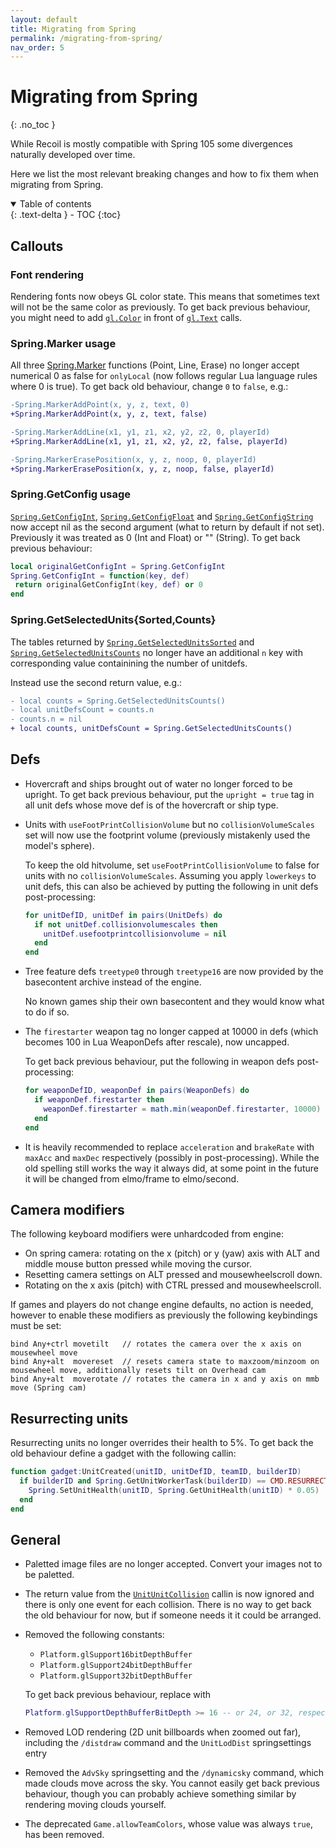 ```yaml
---
layout: default
title: Migrating from Spring
permalink: /migrating-from-spring/
nav_order: 5
---
```


# Migrating from Spring
{: .no_toc }

While Recoil is mostly compatible with Spring 105 some divergences naturally
developed over time.

Here we list the most relevant breaking changes and how to fix them when
migrating from Spring.

<details open markdown="block">
  <summary>
    Table of contents
  </summary>
  {: .text-delta }
- TOC
{:toc}
</details>

## Callouts

### Font rendering

Rendering fonts now obeys GL color state. This means that sometimes text will
not be the same color as previously. To get back previous behaviour, you might
need to add
[`gl.Color`](https://beyond-all-reason.github.io/spring/ldoc/modules/OpenGL.html#gl.Text)
in front of
[`gl.Text`](https://beyond-all-reason.github.io/spring/ldoc/modules/OpenGL.html#gl.Color)
calls.

### Spring.Marker usage

All three [Spring.Marker] functions (Point, Line, Erase) no longer accept
numerical 0 as false for `onlyLocal` (now follows regular Lua language rules
where 0 is true). To get back old behaviour, change `0` to `false`, e.g.:

```diff
-Spring.MarkerAddPoint(x, y, z, text, 0)
+Spring.MarkerAddPoint(x, y, z, text, false)
```

```diff
-Spring.MarkerAddLine(x1, y1, z1, x2, y2, z2, 0, playerId)
+Spring.MarkerAddLine(x1, y1, z1, x2, y2, z2, false, playerId)
```

```diff
-Spring.MarkerErasePosition(x, y, z, noop, 0, playerId)
+Spring.MarkerErasePosition(x, y, z, noop, false, playerId)
```

### Spring.GetConfig usage

[`Spring.GetConfigInt`](https://beyond-all-reason.github.io/spring/ldoc/modules/UnsyncedRead.html#Spring.GetConfigInt),
[`Spring.GetConfigFloat`](https://beyond-all-reason.github.io/spring/ldoc/modules/UnsyncedRead.html#Spring.GetConfigFloat) and
[`Spring.GetConfigString`](https://beyond-all-reason.github.io/spring/ldoc/modules/UnsyncedRead.html#Spring.GetConfigString)
now accept nil as the second argument (what to return by default if not set).
Previously it was treated as 0 (Int and Float) or "" (String).
To get back previous behaviour:

```lua
local originalGetConfigInt = Spring.GetConfigInt
Spring.GetConfigInt = function(key, def)
 return originalGetConfigInt(key, def) or 0
end
```

### Spring.GetSelectedUnits{Sorted,Counts}

The tables returned by
[`Spring.GetSelectedUnitsSorted`](https://beyond-all-reason.github.io/spring/ldoc/modules/UnsyncedRead.html#Spring.GetSelectedUnitsSorted) and
[`Spring.GetSelectedUnitsCounts`](https://beyond-all-reason.github.io/spring/ldoc/modules/UnsyncedRead.html#Spring.GetSelectedUnitsCounts)
no longer have an additional `n` key with corresponding value containining the
number of unitdefs.

Instead use the second return value, e.g.:

```diff
- local counts = Spring.GetSelectedUnitsCounts()
- local unitDefsCount = counts.n
- counts.n = nil
+ local counts, unitDefsCount = Spring.GetSelectedUnitsCounts()
```

## Defs

- Hovercraft and ships brought out of water no longer forced to be upright.
To get back previous behaviour, put the `upright = true` tag in all unit defs
whose move def is of the hovercraft or ship type.
- Units with `useFootPrintCollisionVolume` but no `collisionVolumeScales` set
will now use the footprint volume (previously mistakenly used the model's sphere).

  To keep the old hitvolume, set `useFootPrintCollisionVolume` to false for units
  with no `collisionVolumeScales`. Assuming you apply `lowerkeys` to unit defs,
  this can also be achieved by putting the following in unit defs post-processing:

  ```lua
  for unitDefID, unitDef in pairs(UnitDefs) do
    if not unitDef.collisionvolumescales then
      unitDef.usefootprintcollisionvolume = nil
    end
  end
  ```
- Tree feature defs `treetype0` through `treetype16` are now provided by the
basecontent archive instead of the engine.

  No known games ship their own basecontent and they would know what to do if so.

- The `firestarter` weapon tag no longer capped at 10000 in defs (which
becomes 100 in Lua WeaponDefs after rescale), now uncapped.

  To get back previous behaviour, put the following in weapon defs
  post-processing:

  ```lua
  for weaponDefID, weaponDef in pairs(WeaponDefs) do
    if weaponDef.firestarter then
      weaponDef.firestarter = math.min(weaponDef.firestarter, 10000)
    end
  end
  ```

- It is heavily recommended to replace `acceleration` and `brakeRate`
with `maxAcc` and `maxDec` respectively (possibly in post-processing).
While the old spelling still works the way it always did, at some point
in the future it will be changed from elmo/frame to elmo/second.

## Camera modifiers

The following keyboard modifiers were unhardcoded from engine:

- On spring camera: rotating on the x (pitch) or y (yaw) axis with ALT and
middle mouse button pressed while moving the cursor.
- Resetting camera settings on ALT pressed and mousewheelscroll down.
- Rotating on the x axis (pitch) with CTRL pressed and mousewheelscroll.

If games and players do not change engine defaults, no action is needed,
however to enable these modifiers as previously the following keybindings must
be set:

```
bind Any+ctrl movetilt   // rotates the camera over the x axis on mousewheel move
bind Any+alt  movereset  // resets camera state to maxzoom/minzoom on mousewheel move, additionally resets tilt on Overhead cam
bind Any+alt  moverotate // rotates the camera in x and y axis on mmb move (Spring cam)
```

## Resurrecting units

Resurrecting units no longer overrides their health to 5%.
To get back the old behaviour define a gadget with the following callin:

```lua
function gadget:UnitCreated(unitID, unitDefID, teamID, builderID)
  if builderID and Spring.GetUnitWorkerTask(builderID) == CMD.RESURRECT then
    Spring.SetUnitHealth(unitID, Spring.GetUnitHealth(unitID) * 0.05)
  end
end
```

## General

- Paletted image files are no longer accepted. Convert your images not to be paletted.
- The return value from the
[`UnitUnitCollision`](https://beyond-all-reason.github.io/spring/ldoc/modules/LuaHandle.html#UnitUnitCollision)
callin is now ignored and there is only one event for each collision.
There is no way to get back the old behaviour for now,
but if someone needs it it could be arranged.
- Removed the following constants:
  - `Platform.glSupport16bitDepthBuffer`
  - `Platform.glSupport24bitDepthBuffer`
  - `Platform.glSupport32bitDepthBuffer`

  To get back previous behaviour, replace with
  ```lua
  Platform.glSupportDepthBufferBitDepth >= 16 -- or 24, or 32, respectively
  ```
- Removed LOD rendering (2D unit billboards when zoomed out far), including the
`/distdraw` command and the `UnitLodDist` springsettings entry
- Removed the `AdvSky` springsetting and the `/dynamicsky` command,
which made clouds move across the sky. You cannot easily get back
previous behaviour, though you can probably achieve something similar
by rendering moving clouds yourself.
- The deprecated `Game.allowTeamColors`, whose value was always `true`, has been removed.

[Spring.Marker]: https://beyond-all-reason.github.io/spring/ldoc/modules/UnsyncedCtrl.html#Markers
